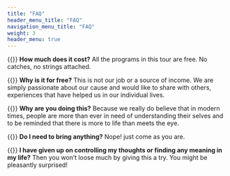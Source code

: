 ```yaml
---
title: "FAQ"
header_menu_title: "FAQ"
navigation_menu_title: "FAQ"
weight: 3
header_menu: true
---
```


{{<icon class="fa fa-question-circle">}}&nbsp;**How much does it cost?** All the programs in this tour are free. No catches, no strings attached.

{{<icon class="fa fa-question-circle">}}&nbsp;**Why is it for free?** This is not our job or a source of income. We are simply passionate about our
cause and would like to share with others, experiences that have helped us in our individual lives.

{{<icon class="fa fa-question-circle">}}&nbsp;**Why are you doing this?** Because we really do believe that in modern times, people are more than
ever in need of understanding their selves and to be reminded that there is more to life than meets the eye.

{{<icon class="fa fa-question-circle">}}&nbsp;**Do I need to bring anything?** Nope! just come as you are.

{{<icon class="fa fa-question-circle">}}&nbsp;**I have given up on controlling my thoughts or finding any meaning in my life?**
Then you won’t loose much by giving this a try. You might be pleasantly surprised!
